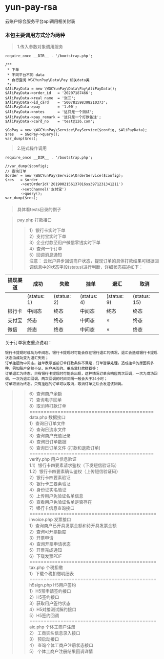 # yun-pay-rsa
云账户综合服务平台api调用相关封装
### 本包主要调用方式分为两种
>1.传入参数对象调用服务
```
require_once __DIR__ . '/bootstrap.php';

/**
 * 下单
 * 不同平台不同 data
 * 自行查阅 WGCYunPay\Data\Pay 相关data类
 */
$AliPayData = new \WGCYunPay\Data\Pay\AliPayData();
$AliPayData->order_id   = '20207187466';
$AliPayData->real_name  = '张三';
$AliPayData->id_card    = '500781598308210373';
$AliPayData->pay        = '1.00';
$AliPayData->notes      = '这只是一个测试';
$AliPayData->pay_remark = '这只是一个打款备注';
$AliPayData->card_no    = 'test@126.com';

$GoPay = new \WGCYunPay\Service\PayService($config, $AliPayData);
$res   = $GoPay->query();
var_dump($res);

```
>2.链式操作调用
```
require_once __DIR__ . '/bootstrap.php';

//var_dump($config);
// 查询订单
$order = new \WGCYunPay\Service\OrderService($config);
$res   = $order
       ->setOrderId('2019002156137016ss3971231341211')
       ->setChannel('支付宝')
       ->query();
var_dump($res);
```
####
>具体看tests目录的例子  

>pay.php   打款接口  
>> 1）银⾏卡实时下单  
>> 2）⽀付宝实时下单  
>> 3）企业付款⾄⽤户微信零钱实时下单  
>> 4）查询⼀个订单  
>> 5）回调消息通知  
注意：
云账户异步回调商户状态，提现订单的具体打款结果可根据回调信息中的状态字段(status)进行判断，详细状态描述如下：   

|	提现渠道 |	成功    	|	失败     	|	挂单    	|	退汇    	|	取消    	|
| 	 ----- 	|	 ------ 	|	 ------ 	|	 ------ 	|	 -------	|	 ------ 	|
|	        | (status: 1)   | (status: 2)   | (status: 4)   |	(status: 9)	| (status: 15)  |
|	银行卡	|	中间态	    |	终态    	|	中间态	    |	终态    	|	终态    	|
|	支付宝	|	终态     	|	终态    	|	中间态   	|	×       	|	终态    	|
|	微信	|	终态     	|	终态    	|	中间态   	|	×        	|	终态    	|   

关于订单状态重点说明：  

    银行卡提现时成功为中间态。银行卡提现时可能会存在银行退汇的情况，退汇会造成银行卡提现状态由成功变为退汇失败；     
    订单挂起为中间态。挂单表示当前订单打款条件不满足，订单暂停处理。造成挂单的原因有多种，例如账户余额不足、用户未签约、董高监打款拦截等；     
    订单退汇为终态。只有银行卡提现时可能会出现，这种情况订单会响应两次回调，一次为成功回调，一次为退汇回调，两次回调的时间间隔一般会大于24小时；        
    订单取消为终态。只有挂起的订单可以取消，取消订单之后会发送该回调。   
>> 6）查询商户余额  
>> 7）查询电⼦回单  
>> 8）取消待打款订单  
============================================  
>data.php     数据接口  
>> 1）查询⽇订单⽂件  
>> 2）查询⽇流⽔⽂件  
>> 3）查询商户充值记录  
>> 4）查询⽇订单数据  
>> 5）查询⽇订单⽂件 (打款和退款订单)  
============================================  
>verify.php   用户信息验证  
>> 1.1）银⾏卡四要素请求鉴权（下发短信验证码）  
>> 1.2）银⾏卡四要素确认鉴权（上传短信验证码）  
>> 2）银⾏卡四要素验证  
>> 3）银⾏卡三要素验证  
>> 4）身份证实名验证  
>> 5）上传⽤户免验证名单信息  
>> 6）查看⽤户免验证名单是否存在  
>> 7）银⾏卡信息查询接⼝  
=============================================  
>invoice.php   发票接口  
>> 1）查询商户已开具发票⾦额和待开具发票⾦额  
>> 2）查询可开票额度  
>> 3）开票申请  
>> 4）查询开票申请状态  
>> 5）开票完成通知  
>> 6）下载发票PDF  
=============================================  
>tax.php    个税扣缴  
>> 1）下载个税扣缴明细表  
=============================================  
>h5sign.php  H5用户签约  
>> 1）H5预申请签约接⼝  
>> 2）H5签约接⼝  
>> 3）获取⽤户签约状态  
>> 4）H5对接测试解约接⼝  
>> 5）H5签约回调  
=============================================  
>aic.php   个体工商户注册  
>> 2） ⼯商实名信息录⼊接⼝  
>> 3） 预启动接⼝  
>> 4） 查询个体⼯商户注册状态接⼝  
>> 5） 个体⼯商户注册结果回调详情  
 